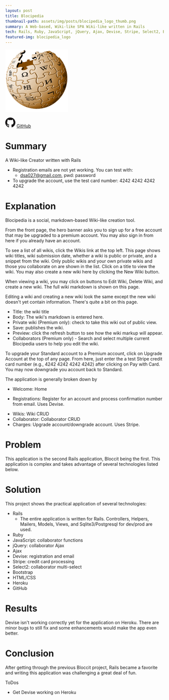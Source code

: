 ```yaml
---
layout: post
title: Blocipedia
thumbnail-path: assets/img/posts/blocipedia_logo_thumb.png
summary: A Web-based, Wiki-like SPA Wiki-like written in Rails
tech: Rails, Ruby, JavaScript, jQuery, Ajax, Devise, Stripe, Select2, Bootstrap, HTML/CSS, Heroku, GitHub
featured-img: blocipedia_logo
---
```

[1]: https://blooming-wave-99055.herokuapp.com/
[2]: /assets/img/posts/blocipedia_logo_thumb.png
[![Heroku][2]][1]

![]( /assets/img/GitHub-Mark-32px.png "GitHub")
[GitHub](https://github.com/dsa027/blocipedia)

# Summary

  A Wiki-like Creator written with Rails

  - Registration emails are not yet working. You can test with:
    - dsa027@gmail.com, pwd: password
  - To upgrade the account, use the test card number: 4242 4242 4242 4242

# Explanation

  Blocipedia is a social, markdown-based Wiki-like creation tool.

  From the front page, the hero banner asks you to sign up for a free account that may be upgraded to a premium account. You may also sign in from here if you already have an account.

  To see a list of all wikis, click the Wikis link at the top left. This page shows wiki titles, wiki submission date, whether a wiki is public or private, and a snippet from the wiki. Only public wikis and your own private wikis and those you collaborate on are shown in the list. Click on a title to view the wiki. You may also create a new wiki here by clicking the New Wiki button.

  When viewing a wiki, you may click on buttons to Edit Wiki, Delete Wiki, and create a new wiki. The full wiki markdown is shown on this page.

  Editing a wiki and creating a new wiki look the same except the new wiki doesn't yet contain information. There's quite a bit on this page.
  - Title: the wiki title
  - Body: The wiki's markdown is entered here.
  - Private wiki (Premium only): check to take this wiki out of public view.
  - Save: publishes the wiki.
  - Preview: click the refresh button to see how the wiki markup will appear.
  - Collaborators (Premium only) - Search and select multiple current Blocipedia users to help you edit the wiki.

  To upgrade your Standard account to a Premium account, click on Upgrade Account at the top of any page. From here, just enter the a test Stripe credit card number (e.g., 4242 4242 4242 4242) after clicking on Pay with Card. You may now downgrade you account back to Standard.

  The application is generally broken down by
  - Welcome: Home
  + Registrations: Register for an account and process confirmation number from email. Uses Devise.
  - Wikis: Wiki CRUD
  - Collaborator: Collaborator CRUD
  - Charges: Upgrade account/downgrade account. Uses Stripe.

# Problem

  This application is the second Rails application, Bloccit being the first. This application is complex and takes advantage of several technologies listed below.

# Solution

  This project shows the practical application of several technologies:
  - Rails
    - The entire application is written for Rails. Controllers, Helpers, Mailers, Models, Views, and Sqlite3/Postgresql for dev/prod are used.
  - Ruby
  - JavaScript: collaborator functions
  - jQuery: collaborator Ajax
  - Ajax
  - Devise: registration and email
  - Stripe: credit card processing
  - Select2: collaborator multi-select
  - Bootstrap
  - HTML/CSS
  - Heroku
  - GitHub

# Results

  Devise isn't working correctly yet for the application on Heroku. There are minor bugs to still fix and some enhancements would make the app even better.

# Conclusion
  After getting through the previous Bloccit project, Rails became a favorite and writing this application was challenging a great deal of fun.

  ToDos
  - Get Devise working on Heroku
